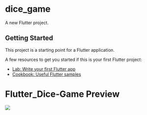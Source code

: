 # dice_game

A new Flutter project.

## Getting Started

This project is a starting point for a Flutter application.

A few resources to get you started if this is your first Flutter project:

- [Lab: Write your first Flutter app](https://docs.flutter.dev/get-started/codelab)
- [Cookbook: Useful Flutter samples](https://docs.flutter.dev/cookbook)

# Flutter_Dice-Game Preview

  <img src="https://im3.ezgif.com/tmp/ezgif-3-ec5d216a5d.gif" />
